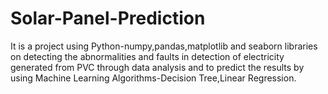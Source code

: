 # Solar-Panel-Prediction
It is a project  using Python-numpy,pandas,matplotlib and seaborn libraries on detecting the abnormalities and faults in detection of electricity generated from PVC through data analysis and to predict the results by using Machine Learning Algorithms-Decision Tree,Linear Regression.
